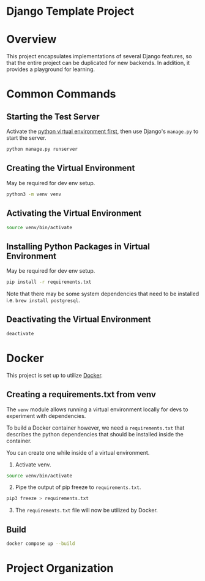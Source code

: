 # Django Template Project

# Overview
This project encapsulates implementations of several Django 
features, so that the entire project can be duplicated for 
new backends. In addition, it provides a playground for
learning.

# Common Commands
## Starting the Test Server
Activate the [python virtual environment first](#activating-the-virtual-environment),
then use Django's `manage.py` to start the server.

```bash
python manage.py runserver
```

## Creating the Virtual Environment
May be required for dev env setup.
```bash
python3 -m venv venv
```

## Activating the Virtual Environment
```bash
source venv/bin/activate
```

## Installing Python Packages in Virtual Environment
May be required for dev env setup.
```bash
pip install -r requirements.txt
```

Note that there may be some system dependencies that 
need to be installed i.e. `brew install postgresql`.

## Deactivating the Virtual Environment
```bash
deactivate
```

# Docker
This project is set up to utilize [Docker](https://www.docker.com/).

## Creating a requirements.txt from venv
The `venv` module allows running a virtual environment locally
for devs to experiment with dependencies.

To build a Docker container however, we need a `requirements.txt`
that describes the python dependencies that should be installed
inside the container.

You can create one while inside of a virtual environment.

1. Activate venv.
```bash
source venv/bin/activate
```
2. Pipe the output of pip freeze to `requirements.txt`.
```bash
pip3 freeze > requirements.txt
```
3. The `requirements.txt` file will now be utilized by Docker.

## Build
```bash
docker compose up --build
```

# Project Organization

